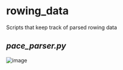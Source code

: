 # rowing_data
Scripts that keep track of parsed rowing data

_pace_parser.py_
--
![image](https://github.com/MyNameIsCalvinDavis/rowing_data/pictures/pp.png)
